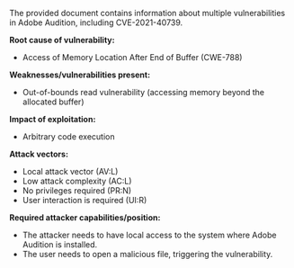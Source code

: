 The provided document contains information about multiple vulnerabilities in Adobe Audition, including CVE-2021-40739.

**Root cause of vulnerability:**
- Access of Memory Location After End of Buffer (CWE-788)

**Weaknesses/vulnerabilities present:**
- Out-of-bounds read vulnerability (accessing memory beyond the allocated buffer)

**Impact of exploitation:**
- Arbitrary code execution

**Attack vectors:**
- Local attack vector (AV:L)
- Low attack complexity (AC:L)
- No privileges required (PR:N)
- User interaction is required (UI:R)

**Required attacker capabilities/position:**
- The attacker needs to have local access to the system where Adobe Audition is installed.
- The user needs to open a malicious file, triggering the vulnerability.